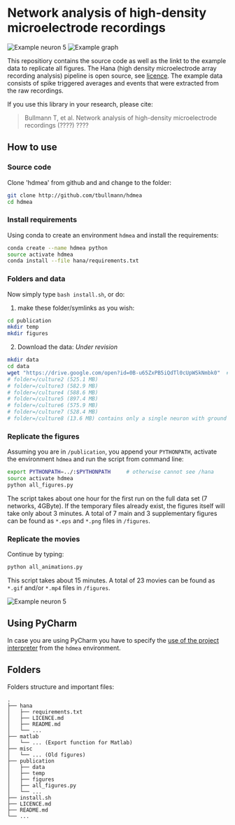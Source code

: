 # Network analysis of high-density microelectrode recordings

![Example neuron 5](neuron5.gif) ![Example graph](synaptic_delay_graph.png)

This repositiory contains the source code as well as the linkt to the example data to replicate all figures. 
The Hana (high density microelectrode array recording analysis) pipeline is open source, see [licence](LICENCE.md).
The example data consists of spike triggered averages and events that were extracted from the raw recordings.  

If you use this library in your research, please cite:

> Bullmann T, et al. Network analysis of high-density microelectrode recordings (????) ????


## How to use

### Source code

Clone 'hdmea' from github and and change to the folder:

```bash
git clone http://github.com/tbullmann/hdmea
cd hdmea
```
### Install requirements

Using conda to create an environment ```hdmea``` and install the requirements:
```bash
conda create --name hdmea python
source activate hdmea 
conda install --file hana/requirements.txt
```

### Folders and data

Now simply type ```bash install.sh```, or do: 
1. make these folder/symlinks as you wish:
```bash
cd publication
mkdir temp 
mkdir figures
```
2. Download the data: _Under revision_
```bash
mkdir data
cd data
wget "https://drive.google.com/open?id=0B-u65ZxPB5iQdTl0cUpWSkNmbk0"  # folder=/culture1 (361.9 MB)
# folder=/culture2 (525.1 MB)
# folder=/culture3 (582.9 MB)
# folder=/culture4 (588.6 MB)
# folder=/culture5 (897.4 MB)
# folder=/culture6 (575.9 MB)
# folder=/culture7 (528.4 MB)
# folder=/culture8 (13.6 MB) contains only a single neuron with ground truth images
```

### Replicate the figures

Assuming you are in ```/publication```, you append your ```PYTHONPATH```, activate the environment ```hdmea``` and run the script from command line:
```bash
export PYTHONPATH=../:$PYTHONPATH     # otherwise cannot see /hana
source activate hdmea 
python all_figures.py 
```
The script takes about one hour for the first run on the full data set (7 networks, 4GByte). 
If the temporary files already exist, the figures itself will take only about 3 minutes.
A total of 7 main and 3 supplementary figures can be found as ```*.eps``` and ```*.png``` files in ```/figures```.

### Replicate the movies

Continue by typing:
```bash
python all_animations.py
```
This script takes about 15 minutes. A total of 23 movies can be found as ```*.gif``` and/or ```*.mp4``` files in ```/figures```.

![Example neuron 5](neuron5.gif)


## Using PyCharm

In case you are using PyCharm you have to specify the [use of the project interpreter](hdmea_env_in_pycharm.jpg) from the ```hdmea``` environment.

## Folders
Folders structure and important files:
```
.
├── hana
│   ├── requirements.txt
│   ├── LICENCE.md
│   ├── README.md
│   └── ...
├── matlab
│   └── ... (Export function for Matlab)
├── misc           
│   └── ... (Old figures)
├── publication
│   ├── data  
│   ├── temp   
│   ├── figures 
│   ├── all_figures.py
│   └── ...
├── install.sh
├── LICENCE.md
├── README.md
└── ...
```
